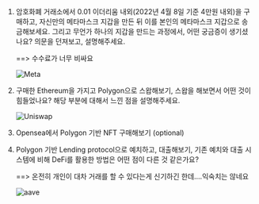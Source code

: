 1. 암호화폐 거래소에서 0.01 이더리움 내외(2022년 4월 8일 기준 4만원 내외)을 구매하고, 자신만의 메타마스크 지갑을 만든 뒤 이를 본인의 메타마스크 지갑으로 송금해보세요. 그리고 무언가 하나의 지갑을 만드는 과정에서, 어떤 궁금증이 생기셨나요? 의문을 던져보고, 설명해주세요.

   ==>  수수료가 너무 비싸요

   ![Meta](https://i.imgur.com/Lh7FRDZ.jpg)

2. 구매한 Ethereum을 가지고 Polygon으로 스왑해보기, 스왑을 해보면서 어떤 것이 힘들었나요? 해당 부분에 대해서 느낀 점을 설명해주세요.

   ![Uniswap](https://i.imgur.com/7wB4kAL.jpg)

3. Opensea에서 Polygon 기반 NFT 구매해보기 (optional)

4. Polygon 기반 Lending protocol으로 예치하고, 대출해보기, 기존 예치와 대출 시스템에 비해 DeFi를 활용한 방법은 어떤 점이 다른 것 같은가요? 

   ==> 온전히 개인이 대차 거래를 할 수 있다는게 신기하긴 한데....익숙치는 않네요

   ![aave](https://i.imgur.com/g3YpdmP.jpg)


